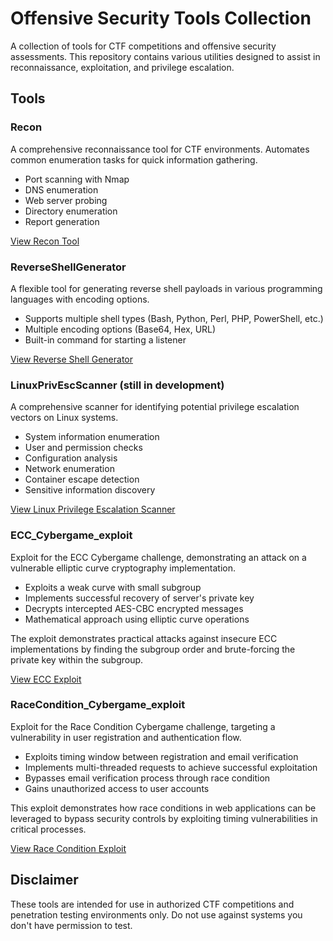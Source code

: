 # Offensive Security Tools Collection

A collection of tools for CTF competitions and offensive security assessments. This repository contains various utilities designed to assist in reconnaissance, exploitation, and privilege escalation.

## Tools

### Recon

A comprehensive reconnaissance tool for CTF environments. Automates common enumeration tasks for quick information gathering.

- Port scanning with Nmap
- DNS enumeration
- Web server probing
- Directory enumeration
- Report generation

[View Recon Tool](./Recon)

### ReverseShellGenerator

A flexible tool for generating reverse shell payloads in various programming languages with encoding options.

- Supports multiple shell types (Bash, Python, Perl, PHP, PowerShell, etc.)
- Multiple encoding options (Base64, Hex, URL)
- Built-in command for starting a listener

[View Reverse Shell Generator](./ReverseShellGenerator)

### LinuxPrivEscScanner (still in development)

A comprehensive scanner for identifying potential privilege escalation vectors on Linux systems.

- System information enumeration
- User and permission checks
- Configuration analysis
- Network enumeration
- Container escape detection
- Sensitive information discovery

[View Linux Privilege Escalation Scanner](./LinuxPrivEscScanner)

### ECC_Cybergame_exploit

Exploit for the ECC Cybergame challenge, demonstrating an attack on a vulnerable elliptic curve cryptography implementation.

- Exploits a weak curve with small subgroup 
- Implements successful recovery of server's private key
- Decrypts intercepted AES-CBC encrypted messages
- Mathematical approach using elliptic curve operations

The exploit demonstrates practical attacks against insecure ECC implementations by finding the subgroup order and brute-forcing the private key within the subgroup.

[View ECC Exploit](./ECC_Cybergame_exploit)

### RaceCondition_Cybergame_exploit

Exploit for the Race Condition Cybergame challenge, targeting a vulnerability in user registration and authentication flow.

- Exploits timing window between registration and email verification
- Implements multi-threaded requests to achieve successful exploitation
- Bypasses email verification process through race condition
- Gains unauthorized access to user accounts

This exploit demonstrates how race conditions in web applications can be leveraged to bypass security controls by exploiting timing vulnerabilities in critical processes.

[View Race Condition Exploit](./RaceCondition_Cybergame_exploit)

## Disclaimer

These tools are intended for use in authorized CTF competitions and penetration testing environments only. Do not use against systems you don't have permission to test.